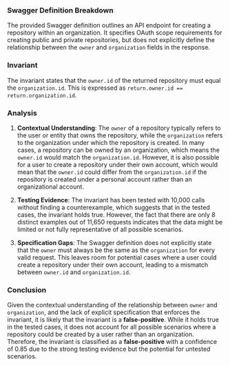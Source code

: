 ### Swagger Definition Breakdown
The provided Swagger definition outlines an API endpoint for creating a repository within an organization. It specifies OAuth scope requirements for creating public and private repositories, but does not explicitly define the relationship between the `owner` and `organization` fields in the response.

### Invariant
The invariant states that the `owner.id` of the returned repository must equal the `organization.id`. This is expressed as `return.owner.id == return.organization.id`.

### Analysis
1. **Contextual Understanding**: The `owner` of a repository typically refers to the user or entity that owns the repository, while the `organization` refers to the organization under which the repository is created. In many cases, a repository can be owned by an organization, which means the `owner.id` would match the `organization.id`. However, it is also possible for a user to create a repository under their own account, which would mean that the `owner.id` could differ from the `organization.id` if the repository is created under a personal account rather than an organizational account.

2. **Testing Evidence**: The invariant has been tested with 10,000 calls without finding a counterexample, which suggests that in the tested cases, the invariant holds true. However, the fact that there are only 8 distinct examples out of 11,650 requests indicates that the data might be limited or not fully representative of all possible scenarios.

3. **Specification Gaps**: The Swagger definition does not explicitly state that the `owner` must always be the same as the `organization` for every valid request. This leaves room for potential cases where a user could create a repository under their own account, leading to a mismatch between `owner.id` and `organization.id`.

### Conclusion
Given the contextual understanding of the relationship between `owner` and `organization`, and the lack of explicit specification that enforces the invariant, it is likely that the invariant is a **false-positive**. While it holds true in the tested cases, it does not account for all possible scenarios where a repository could be created by a user rather than an organization. Therefore, the invariant is classified as a **false-positive** with a confidence of 0.85 due to the strong testing evidence but the potential for untested scenarios.
